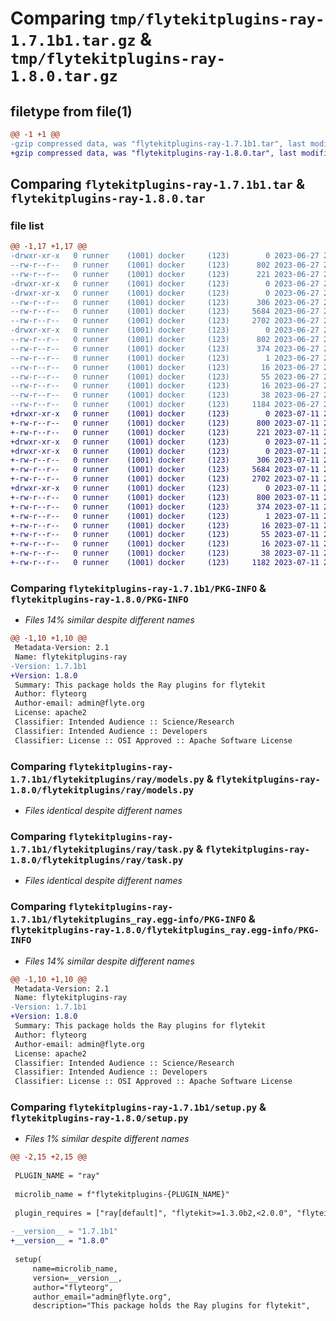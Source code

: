 # Comparing `tmp/flytekitplugins-ray-1.7.1b1.tar.gz` & `tmp/flytekitplugins-ray-1.8.0.tar.gz`

## filetype from file(1)

```diff
@@ -1 +1 @@
-gzip compressed data, was "flytekitplugins-ray-1.7.1b1.tar", last modified: Tue Jun 27 22:01:00 2023, max compression
+gzip compressed data, was "flytekitplugins-ray-1.8.0.tar", last modified: Tue Jul 11 22:07:24 2023, max compression
```

## Comparing `flytekitplugins-ray-1.7.1b1.tar` & `flytekitplugins-ray-1.8.0.tar`

### file list

```diff
@@ -1,17 +1,17 @@
-drwxr-xr-x   0 runner    (1001) docker     (123)        0 2023-06-27 22:01:00.152755 flytekitplugins-ray-1.7.1b1/
--rw-r--r--   0 runner    (1001) docker     (123)      802 2023-06-27 22:01:00.148755 flytekitplugins-ray-1.7.1b1/PKG-INFO
--rw-r--r--   0 runner    (1001) docker     (123)      221 2023-06-27 22:00:35.000000 flytekitplugins-ray-1.7.1b1/README.md
-drwxr-xr-x   0 runner    (1001) docker     (123)        0 2023-06-27 22:01:00.148755 flytekitplugins-ray-1.7.1b1/flytekitplugins/
-drwxr-xr-x   0 runner    (1001) docker     (123)        0 2023-06-27 22:01:00.148755 flytekitplugins-ray-1.7.1b1/flytekitplugins/ray/
--rw-r--r--   0 runner    (1001) docker     (123)      306 2023-06-27 22:00:35.000000 flytekitplugins-ray-1.7.1b1/flytekitplugins/ray/__init__.py
--rw-r--r--   0 runner    (1001) docker     (123)     5684 2023-06-27 22:00:35.000000 flytekitplugins-ray-1.7.1b1/flytekitplugins/ray/models.py
--rw-r--r--   0 runner    (1001) docker     (123)     2702 2023-06-27 22:00:35.000000 flytekitplugins-ray-1.7.1b1/flytekitplugins/ray/task.py
-drwxr-xr-x   0 runner    (1001) docker     (123)        0 2023-06-27 22:01:00.148755 flytekitplugins-ray-1.7.1b1/flytekitplugins_ray.egg-info/
--rw-r--r--   0 runner    (1001) docker     (123)      802 2023-06-27 22:01:00.000000 flytekitplugins-ray-1.7.1b1/flytekitplugins_ray.egg-info/PKG-INFO
--rw-r--r--   0 runner    (1001) docker     (123)      374 2023-06-27 22:01:00.000000 flytekitplugins-ray-1.7.1b1/flytekitplugins_ray.egg-info/SOURCES.txt
--rw-r--r--   0 runner    (1001) docker     (123)        1 2023-06-27 22:01:00.000000 flytekitplugins-ray-1.7.1b1/flytekitplugins_ray.egg-info/dependency_links.txt
--rw-r--r--   0 runner    (1001) docker     (123)       16 2023-06-27 22:01:00.000000 flytekitplugins-ray-1.7.1b1/flytekitplugins_ray.egg-info/namespace_packages.txt
--rw-r--r--   0 runner    (1001) docker     (123)       55 2023-06-27 22:01:00.000000 flytekitplugins-ray-1.7.1b1/flytekitplugins_ray.egg-info/requires.txt
--rw-r--r--   0 runner    (1001) docker     (123)       16 2023-06-27 22:01:00.000000 flytekitplugins-ray-1.7.1b1/flytekitplugins_ray.egg-info/top_level.txt
--rw-r--r--   0 runner    (1001) docker     (123)       38 2023-06-27 22:01:00.152755 flytekitplugins-ray-1.7.1b1/setup.cfg
--rw-r--r--   0 runner    (1001) docker     (123)     1184 2023-06-27 22:00:50.000000 flytekitplugins-ray-1.7.1b1/setup.py
+drwxr-xr-x   0 runner    (1001) docker     (123)        0 2023-07-11 22:07:24.963756 flytekitplugins-ray-1.8.0/
+-rw-r--r--   0 runner    (1001) docker     (123)      800 2023-07-11 22:07:24.963756 flytekitplugins-ray-1.8.0/PKG-INFO
+-rw-r--r--   0 runner    (1001) docker     (123)      221 2023-07-11 22:06:52.000000 flytekitplugins-ray-1.8.0/README.md
+drwxr-xr-x   0 runner    (1001) docker     (123)        0 2023-07-11 22:07:24.959756 flytekitplugins-ray-1.8.0/flytekitplugins/
+drwxr-xr-x   0 runner    (1001) docker     (123)        0 2023-07-11 22:07:24.959756 flytekitplugins-ray-1.8.0/flytekitplugins/ray/
+-rw-r--r--   0 runner    (1001) docker     (123)      306 2023-07-11 22:06:52.000000 flytekitplugins-ray-1.8.0/flytekitplugins/ray/__init__.py
+-rw-r--r--   0 runner    (1001) docker     (123)     5684 2023-07-11 22:06:52.000000 flytekitplugins-ray-1.8.0/flytekitplugins/ray/models.py
+-rw-r--r--   0 runner    (1001) docker     (123)     2702 2023-07-11 22:06:52.000000 flytekitplugins-ray-1.8.0/flytekitplugins/ray/task.py
+drwxr-xr-x   0 runner    (1001) docker     (123)        0 2023-07-11 22:07:24.963756 flytekitplugins-ray-1.8.0/flytekitplugins_ray.egg-info/
+-rw-r--r--   0 runner    (1001) docker     (123)      800 2023-07-11 22:07:24.000000 flytekitplugins-ray-1.8.0/flytekitplugins_ray.egg-info/PKG-INFO
+-rw-r--r--   0 runner    (1001) docker     (123)      374 2023-07-11 22:07:24.000000 flytekitplugins-ray-1.8.0/flytekitplugins_ray.egg-info/SOURCES.txt
+-rw-r--r--   0 runner    (1001) docker     (123)        1 2023-07-11 22:07:24.000000 flytekitplugins-ray-1.8.0/flytekitplugins_ray.egg-info/dependency_links.txt
+-rw-r--r--   0 runner    (1001) docker     (123)       16 2023-07-11 22:07:24.000000 flytekitplugins-ray-1.8.0/flytekitplugins_ray.egg-info/namespace_packages.txt
+-rw-r--r--   0 runner    (1001) docker     (123)       55 2023-07-11 22:07:24.000000 flytekitplugins-ray-1.8.0/flytekitplugins_ray.egg-info/requires.txt
+-rw-r--r--   0 runner    (1001) docker     (123)       16 2023-07-11 22:07:24.000000 flytekitplugins-ray-1.8.0/flytekitplugins_ray.egg-info/top_level.txt
+-rw-r--r--   0 runner    (1001) docker     (123)       38 2023-07-11 22:07:24.963756 flytekitplugins-ray-1.8.0/setup.cfg
+-rw-r--r--   0 runner    (1001) docker     (123)     1182 2023-07-11 22:07:11.000000 flytekitplugins-ray-1.8.0/setup.py
```

### Comparing `flytekitplugins-ray-1.7.1b1/PKG-INFO` & `flytekitplugins-ray-1.8.0/PKG-INFO`

 * *Files 14% similar despite different names*

```diff
@@ -1,10 +1,10 @@
 Metadata-Version: 2.1
 Name: flytekitplugins-ray
-Version: 1.7.1b1
+Version: 1.8.0
 Summary: This package holds the Ray plugins for flytekit
 Author: flyteorg
 Author-email: admin@flyte.org
 License: apache2
 Classifier: Intended Audience :: Science/Research
 Classifier: Intended Audience :: Developers
 Classifier: License :: OSI Approved :: Apache Software License
```

### Comparing `flytekitplugins-ray-1.7.1b1/flytekitplugins/ray/models.py` & `flytekitplugins-ray-1.8.0/flytekitplugins/ray/models.py`

 * *Files identical despite different names*

### Comparing `flytekitplugins-ray-1.7.1b1/flytekitplugins/ray/task.py` & `flytekitplugins-ray-1.8.0/flytekitplugins/ray/task.py`

 * *Files identical despite different names*

### Comparing `flytekitplugins-ray-1.7.1b1/flytekitplugins_ray.egg-info/PKG-INFO` & `flytekitplugins-ray-1.8.0/flytekitplugins_ray.egg-info/PKG-INFO`

 * *Files 14% similar despite different names*

```diff
@@ -1,10 +1,10 @@
 Metadata-Version: 2.1
 Name: flytekitplugins-ray
-Version: 1.7.1b1
+Version: 1.8.0
 Summary: This package holds the Ray plugins for flytekit
 Author: flyteorg
 Author-email: admin@flyte.org
 License: apache2
 Classifier: Intended Audience :: Science/Research
 Classifier: Intended Audience :: Developers
 Classifier: License :: OSI Approved :: Apache Software License
```

### Comparing `flytekitplugins-ray-1.7.1b1/setup.py` & `flytekitplugins-ray-1.8.0/setup.py`

 * *Files 1% similar despite different names*

```diff
@@ -2,15 +2,15 @@
 
 PLUGIN_NAME = "ray"
 
 microlib_name = f"flytekitplugins-{PLUGIN_NAME}"
 
 plugin_requires = ["ray[default]", "flytekit>=1.3.0b2,<2.0.0", "flyteidl>=1.1.10"]
 
-__version__ = "1.7.1b1"
+__version__ = "1.8.0"
 
 setup(
     name=microlib_name,
     version=__version__,
     author="flyteorg",
     author_email="admin@flyte.org",
     description="This package holds the Ray plugins for flytekit",
```

